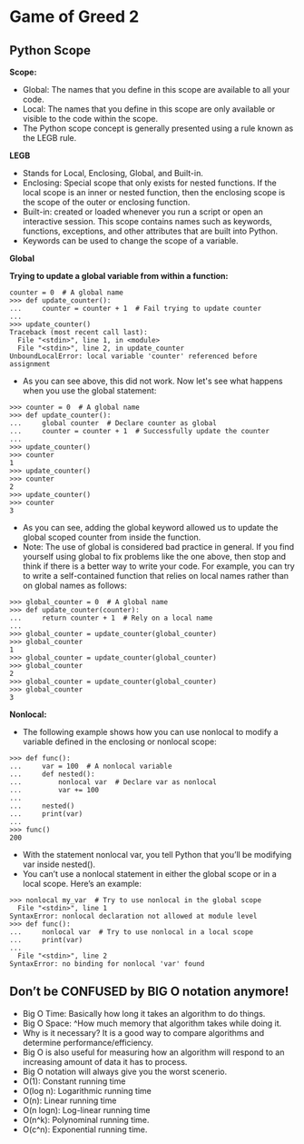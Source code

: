 # Game of Greed 2

## Python Scope  
**Scope:**  
- Global: The names that you define in this scope are available to all your code.
- Local: The names that you define in this scope are only available or visible to the code within the scope.
- The Python scope concept is generally presented using a rule known as the LEGB rule.  

**LEGB**  
- Stands for Local, Enclosing, Global, and Built-in. 
- Enclosing: Special scope that only exists for nested functions. If the local scope is an inner or nested function, then the enclosing scope is the scope of the outer or enclosing function.
- Built-in: created or loaded whenever you run a script or open an interactive session. This scope contains names such as keywords, functions, exceptions, and other attributes that are built into Python.
- Keywords can be used to change the scope of a variable.  

**Global**  

**Trying to update a global variable from within a function:**  
```
counter = 0  # A global name
>>> def update_counter():
...     counter = counter + 1  # Fail trying to update counter
...
>>> update_counter()
Traceback (most recent call last):
  File "<stdin>", line 1, in <module>
  File "<stdin>", line 2, in update_counter
UnboundLocalError: local variable 'counter' referenced before assignment
```
- As you can see above, this did not work. Now let's see what happens when you use the global statement:
```
>>> counter = 0  # A global name
>>> def update_counter():
...     global counter  # Declare counter as global
...     counter = counter + 1  # Successfully update the counter
...
>>> update_counter()
>>> counter
1
>>> update_counter()
>>> counter
2
>>> update_counter()
>>> counter
3
```
- As you can see, adding the global keyword allowed us to update the global scoped counter from inside the function. 
- Note: The use of global is considered bad practice in general. If you find yourself using global to fix problems like the one above, then stop and think if there is a better way to write your code. For example, you can try to write a self-contained function that relies on local names rather than on global names as follows:
```
>>> global_counter = 0  # A global name
>>> def update_counter(counter):
...     return counter + 1  # Rely on a local name
...
>>> global_counter = update_counter(global_counter)
>>> global_counter
1
>>> global_counter = update_counter(global_counter)
>>> global_counter
2
>>> global_counter = update_counter(global_counter)
>>> global_counter
3
```

**Nonlocal:**  
- The following example shows how you can use nonlocal to modify a variable defined in the enclosing or nonlocal scope:
```
>>> def func():
...     var = 100  # A nonlocal variable
...     def nested():
...         nonlocal var  # Declare var as nonlocal
...         var += 100
...
...     nested()
...     print(var)
...
>>> func()
200
```
- With the statement nonlocal var, you tell Python that you’ll be modifying var inside nested().
- You can’t use a nonlocal statement in either the global scope or in a local scope. Here’s an example:
```
>>> nonlocal my_var  # Try to use nonlocal in the global scope
  File "<stdin>", line 1
SyntaxError: nonlocal declaration not allowed at module level
>>> def func():
...     nonlocal var  # Try to use nonlocal in a local scope
...     print(var)
...
  File "<stdin>", line 2
SyntaxError: no binding for nonlocal 'var' found
```

## Don’t be CONFUSED by BIG O notation anymore!
- Big O Time: Basically how long it takes an algorithm to do things. 
- Big O Space: ^How much memory that algorithm takes while doing it.
- Why is it necessary? It is a good way to compare algorithms and determine performance/efficiency. 
- Big O is also useful for measuring how an algorithm will respond to an increasing amount of data it has to process. 
- Big O notation will always give you the worst scenerio. 
- O(1): Constant running time
- O(log n): Logarithmic running time 
- O(n): Linear running time 
- O(n logn): Log-linear running time
- O(n^k): Polynominal running time. 
- O(c^n): Exponential running time.
